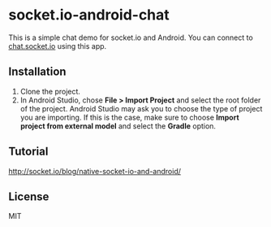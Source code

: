 # socket.io-android-chat

This is a simple chat demo for socket.io and Android. You can connect to [chat.socket.io](http://socket.io/demos/chat/) using this app.

## Installation

1. Clone the project.
2. In Android Studio, chose **File > Import Project** and select the root folder of the project.
   Android Studio may ask you to choose the type of project you are importing. If this is the case, make sure to choose **Import project from external model** and select the **Gradle** option.

## Tutorial

http://socket.io/blog/native-socket-io-and-android/

## License

MIT

